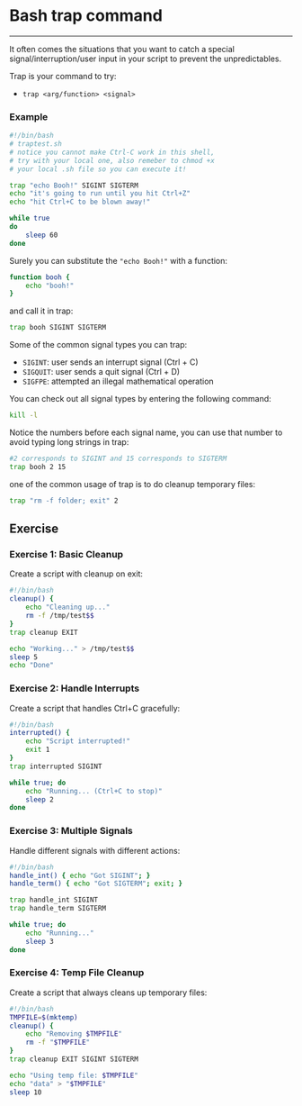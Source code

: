 # Bash trap command

---

It often comes the situations that you want to catch a special signal/interruption/user input in your script to prevent the unpredictables.

Trap is your command to try:

- `trap <arg/function> <signal>`

### Example

```bash
#!/bin/bash
# traptest.sh
# notice you cannot make Ctrl-C work in this shell,
# try with your local one, also remeber to chmod +x
# your local .sh file so you can execute it!

trap "echo Booh!" SIGINT SIGTERM
echo "it's going to run until you hit Ctrl+Z"
echo "hit Ctrl+C to be blown away!"

while true
do
    sleep 60
done
```

Surely you can substitute the `"echo Booh!"` with a function:

```bash
function booh {
    echo "booh!"
}
```

and call it in trap:

```bash
trap booh SIGINT SIGTERM
```

Some of the common signal types you can trap:

- `SIGINT`: user sends an interrupt signal (Ctrl + C)
- `SIGQUIT`: user sends a quit signal (Ctrl + D)
- `SIGFPE`: attempted an illegal mathematical operation

You can check out all signal types by entering the following command:

```bash
kill -l
```

Notice the numbers before each signal name, you can use that number to avoid typing long strings in trap:

```bash
#2 corresponds to SIGINT and 15 corresponds to SIGTERM
trap booh 2 15
```

one of the common usage of trap is to do cleanup temporary files:

```bash
trap "rm -f folder; exit" 2
```

## Exercise

### Exercise 1: Basic Cleanup

Create a script with cleanup on exit:

```bash
#!/bin/bash
cleanup() {
    echo "Cleaning up..."
    rm -f /tmp/test$$
}
trap cleanup EXIT

echo "Working..." > /tmp/test$$
sleep 5
echo "Done"
```

### Exercise 2: Handle Interrupts

Create a script that handles Ctrl+C gracefully:

```bash
#!/bin/bash
interrupted() {
    echo "Script interrupted!"
    exit 1
}
trap interrupted SIGINT

while true; do
    echo "Running... (Ctrl+C to stop)"
    sleep 2
done
```

### Exercise 3: Multiple Signals

Handle different signals with different actions:

```bash
#!/bin/bash
handle_int() { echo "Got SIGINT"; }
handle_term() { echo "Got SIGTERM"; exit; }

trap handle_int SIGINT
trap handle_term SIGTERM

while true; do
    echo "Running..."
    sleep 3
done
```

### Exercise 4: Temp File Cleanup

Create a script that always cleans up temporary files:

```bash
#!/bin/bash
TMPFILE=$(mktemp)
cleanup() {
    echo "Removing $TMPFILE"
    rm -f "$TMPFILE"
}
trap cleanup EXIT SIGINT SIGTERM

echo "Using temp file: $TMPFILE"
echo "data" > "$TMPFILE"
sleep 10
```